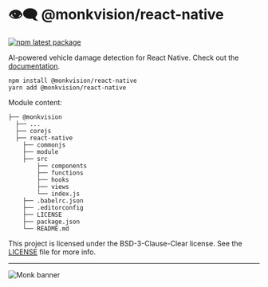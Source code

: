 # 👁️‍🗨️ @monkvision/react-native
[![npm latest package](https://img.shields.io/npm/v/@monkvision/react-native/latest.svg)](https://www.npmjs.com/package/@monkvision/react-native)

AI-powered vehicle damage detection for React Native.
Check out the [documentation](https://monkvision.github.io/monkjs/docs/js/api/react-native).

``` yarn
npm install @monkvision/react-native
yarn add @monkvision/react-native
```

Module content:
``` xpath2
├── @monkvision
  ├── ...
  ├── corejs
  ├── react-native
    ├── commonjs
    ├── module
    ├── src
        ├── components
        ├── functions
        ├── hooks
        ├── views
        └── index.js
    ├── .babelrc.json
    ├── .editorconfig
    ├── LICENSE
    ├── package.json
    └── README.md
```

This project is licensed under the BSD-3-Clause-Clear license. See the [LICENSE](LICENSE) file for more info.

----
![Monk banner](https://raw.githubusercontent.com/monkvision/monkjs/main/assets/banner.png)
